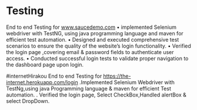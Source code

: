 # Testing
End to end Testing for 
www.saucedemo.com
• implemented Selenium webdriver with 
TestNG, using java programming language 
and maven for efficient test automation.
• Designed and executed comprehensive test 
scenarios to ensure the quality of the 
website’s login functionality.
• Verified the login page ,covering email & 
password fields to authenticate user 
access.
• Conducted successful login tests to validate 
proper navigation to the dashboard page 
upon login.

#internetHirakou
   End to end Testing for
https://the-internet.herokuapp.com/login
.Implemented Selenium Webdriver with TestNg,using java Programming language & maven for efficient Test automation.
. Verified the login page, Select CheckBox,Handled alertBox & select DropDown.
